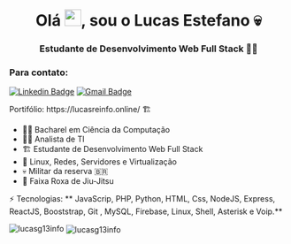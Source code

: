 <h1 align="center">Olá <img src="https://raw.githubusercontent.com/kaueMarques/kaueMarques/master/hi.gif" width="30px">, sou o  Lucas Estefano 💀</h1>


<h3 align="center">Estudante de Desenvolvimento Web Full Stack 👨‍💻</h3>


<h3>Para contato:</h3> 

[![Linkedin Badge](https://img.shields.io/badge/-lucasg13info-blue?style=flat-square&logo=Linkedin&logoColor=white&link=https://www.linkedin.com/in/lucas-rodrigues-estefano-ab96bb146/)](https://www.linkedin.com/in/lucas-rodrigues-estefano-ab96bb146/) 
[![Gmail Badge](https://img.shields.io/badge/-lucccasestefano1@gmail.com-c14438?style=flat-square&logo=Gmail&logoColor=white&link=mailto:lucccasestefano1@gmail.com)](mailto:lucccasestefano1@gmail.com)

<p>Portifólio: https://lucasreinfo.online/ 🏗️</p>



- 👨‍🎓 Bacharel em Ciência da Computação
- 👨‍💻 Analista de TI
- 🏗️ Estudante de Desenvolvimento Web Full Stack
- 🐧 Linux, Redes, Servidores e Virtualização  
- 💀 Militar da reserva 🇧🇷
- 🥋 Faixa Roxa de Jiu-Jitsu


⚡ Tecnologias: ** JavaScrip, PHP, Python, HTML, Css, NodeJS, Express, ReactJS, Booststrap, Git , MySQL, Firebase, Linux, Shell, Asterisk e Voip.** 

<img src="https://komarev.com/ghpvc/?username=lucasg13info" alt="lucasg13info"/>
<img align="center" src="https://github-readme-stats.vercel.app/api?username=lucasg13info&show_icons=true" alt="lucasg13info"/> 
